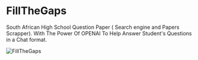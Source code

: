 # FillTheGaps
South African High School Question Paper ( Search engine and Papers Scrapper).
With The Power Of OPENAI To Help Answer Student's Questions in a Chat format.

![FillTheGaps](https://user-images.githubusercontent.com/13138647/184583616-91b0a909-ce33-4b54-bd66-1694a130322b.png)
